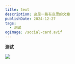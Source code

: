 ```yaml
---
title: text
description: 这是一篇有意思的文章
publishDate: 2024-12-27
tags:
  - 测试
ogImage: /social-card.avif
---
```

**测试**

![](/assets/images/1226120705.avif)

